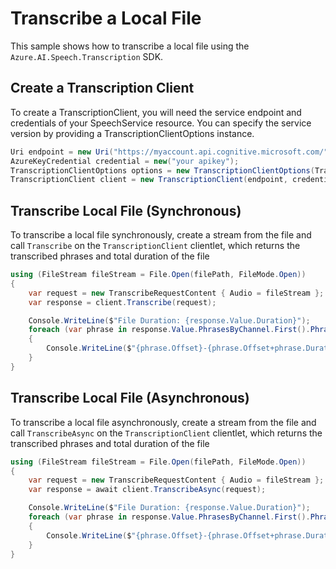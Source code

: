 # Transcribe a Local File

This sample shows how to transcribe a local file using the `Azure.AI.Speech.Transcription` SDK.

## Create a Transcription Client

To create a TranscriptionClient, you will need the service endpoint and credentials of your SpeechService resource. You can specify the service version by providing a TranscriptionClientOptions instance.

```C# Snippet:CreateTranscriptionClientForSpecificApiVersion
Uri endpoint = new Uri("https://myaccount.api.cognitive.microsoft.com/");
AzureKeyCredential credential = new("your apikey");
TranscriptionClientOptions options = new TranscriptionClientOptions(TranscriptionClientOptions.ServiceVersion.V2025_10_15);
TranscriptionClient client = new TranscriptionClient(endpoint, credential, options);
```

## Transcribe Local File (Synchronous)

To transcribe a local file synchronously, create a stream from the file and call `Transcribe` on the `TranscriptionClient` clientlet, which returns the transcribed phrases and total duration of the file

```C# Snippet:TranscribeLocalFileSync
using (FileStream fileStream = File.Open(filePath, FileMode.Open))
{
    var request = new TranscribeRequestContent { Audio = fileStream };
    var response = client.Transcribe(request);

    Console.WriteLine($"File Duration: {response.Value.Duration}");
    foreach (var phrase in response.Value.PhrasesByChannel.First().Phrases)
    {
        Console.WriteLine($"{phrase.Offset}-{phrase.Offset+phrase.Duration}: {phrase.Text}");
    }
}
```

## Transcribe Local File (Asynchronous)

To transcribe a local file asynchronously, create a stream from the file and call `TranscribeAsync` on the `TranscriptionClient` clientlet, which returns the transcribed phrases and total duration of the file

```C# Snippet:TranscribeLocalFileAsync
using (FileStream fileStream = File.Open(filePath, FileMode.Open))
{
    var request = new TranscribeRequestContent { Audio = fileStream };
    var response = await client.TranscribeAsync(request);

    Console.WriteLine($"File Duration: {response.Value.Duration}");
    foreach (var phrase in response.Value.PhrasesByChannel.First().Phrases)
    {
        Console.WriteLine($"{phrase.Offset}-{phrase.Offset+phrase.Duration}: {phrase.Text}");
    }
}
```